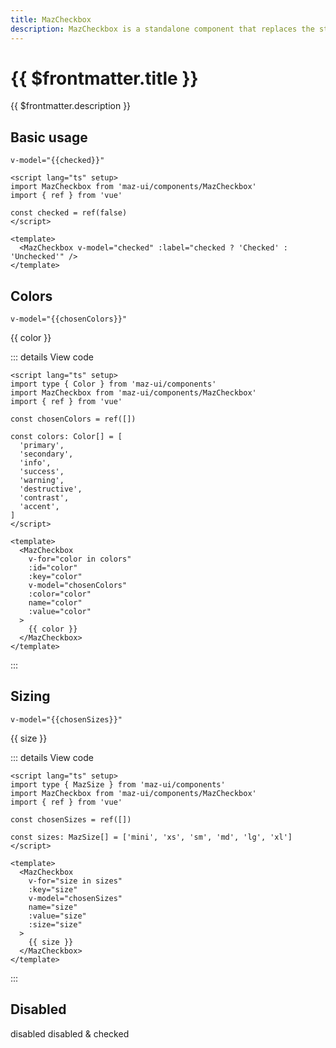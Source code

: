```yaml
---
title: MazCheckbox
description: MazCheckbox is a standalone component that replaces the standard html input checkbox. Color options are available.
---
```


# {{ $frontmatter.title }}

{{ $frontmatter.description }}

<!--@include: ./../.vitepress/mixins/getting-started.md-->

## Basic usage

`v-model="{{checked}}"`

<MazCheckbox v-model="checked" :label="checked ? 'Checked' : 'Unchecked'" />

```vue
<script lang="ts" setup>
import MazCheckbox from 'maz-ui/components/MazCheckbox'
import { ref } from 'vue'

const checked = ref(false)
</script>

<template>
  <MazCheckbox v-model="checked" :label="checked ? 'Checked' : 'Unchecked'" />
</template>
```

## Colors

`v-model="{{chosenColors}}"`

<div class="maz-flex maz-flex-col maz-gap-2">
  <MazCheckbox
    v-for="color in colors"
    :key="color"
    v-model="chosenColors"
    :color="color"
    :id="color"
    :name="color"
    :value="color"
  >
    {{ color }}
  </MazCheckbox>
</div>

::: details View code

```vue
<script lang="ts" setup>
import type { Color } from 'maz-ui/components'
import MazCheckbox from 'maz-ui/components/MazCheckbox'
import { ref } from 'vue'

const chosenColors = ref([])

const colors: Color[] = [
  'primary',
  'secondary',
  'info',
  'success',
  'warning',
  'destructive',
  'contrast',
  'accent',
]
</script>

<template>
  <MazCheckbox
    v-for="color in colors"
    :id="color"
    :key="color"
    v-model="chosenColors"
    :color="color"
    name="color"
    :value="color"
  >
    {{ color }}
  </MazCheckbox>
</template>
```

:::

## Sizing

`v-model="{{chosenSizes}}"`

<div class="maz-flex maz-flex-col maz-gap-2">
  <MazCheckbox
    v-for="size in sizes"
    :key="size"
    v-model="chosenSizes"
    name="size"
    :value="size"
    :size="size"
  >
    {{ size }}
  </MazCheckbox>
</div>

::: details View code

```vue
<script lang="ts" setup>
import type { MazSize } from 'maz-ui/components'
import MazCheckbox from 'maz-ui/components/MazCheckbox'
import { ref } from 'vue'

const chosenSizes = ref([])

const sizes: MazSize[] = ['mini', 'xs', 'sm', 'md', 'lg', 'xl']
</script>

<template>
  <MazCheckbox
    v-for="size in sizes"
    :key="size"
    v-model="chosenSizes"
    name="size"
    :value="size"
    :size="size"
  >
    {{ size }}
  </MazCheckbox>
</template>
```

:::

## Disabled

<div class="maz-flex maz-flex-col maz-gap-2">
  <MazCheckbox :model-value="false" disabled name="disabled">
    disabled
  </MazCheckbox>

  <MazCheckbox :model-value="true" disabled name="disabled">
    disabled & checked
  </MazCheckbox>
</div>

<script lang="ts" setup>
  import { ref } from 'vue'
  import { type Color, type Size } from 'maz-ui/components'

  const checked = ref(false)
  const chosenColors = ref([])
  const chosenSizes = ref([])

  const colors: Color[] = [
    'primary',
    'secondary',
    'info',
    'success',
    'warning',
    'destructive',
    'contrast',
    'accent',
  ]

  const sizes: Size[] = ['mini', 'xs', 'sm', 'md', 'lg', 'xl']
</script>

<!--@include: ./../../.vitepress/generated-docs/maz-checkbox.doc.md-->
